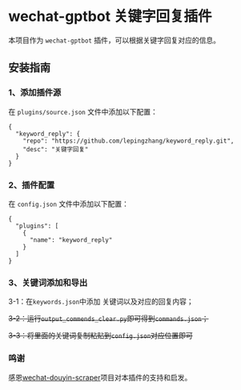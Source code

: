 # wechat-gptbot 关键字回复插件

本项目作为 `wechat-gptbot` 插件，可以根据关键字回复对应的信息。

## 安装指南

### 1、添加插件源
在 `plugins/source.json` 文件中添加以下配置：
```
{
  "keyword_reply": {
    "repo": "https://github.com/lepingzhang/keyword_reply.git",
    "desc": "关键字回复"
  }
}
```

### 2、插件配置
在 `config.json` 文件中添加以下配置：
```
{
  "plugins": [
    {
      "name": "keyword_reply"
    }
  ]
}
```

### 3、关键词添加和导出
3-1：在`keywords.json`中添加 关键词以及对应的回复内容；

~~3-2：运行`output_commends_clear.py`即可得到`commands.json`；~~

~~3-3：将里面的关键词复制粘贴到`config.json`对应位置即可~~

### 鸣谢
感恩[wechat-douyin-scraper](https://github.com/al-one/wechat-douyin-scraper)项目对本插件的支持和启发。

